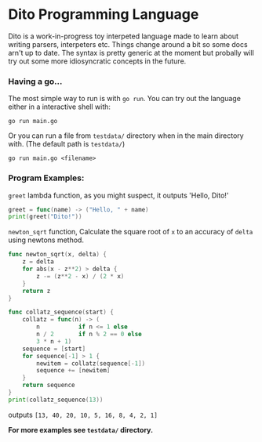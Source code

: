 # Dito Programming Language

Dito is a work-in-progress toy interpeted language made to learn about writing parsers, interpeters etc. Things change around a bit so some docs arn't up to date. The syntax is
pretty generic at the moment but probally will try out some more idiosyncratic concepts in the future.

### Having a go...

The most simple way to run is with `go run`. You can try out the language either in a interactive shell with:

    go run main.go

Or you can run a file from `testdata/` directory when in the main directory with. (The default path is `testdata/`)

    go run main.go <filename>


### Program Examples:

`greet` lambda function, as you might suspect, it outputs 'Hello, Dito!'
```go
greet = func(name) -> ("Hello, " + name)
print(greet("Dito!"))
```

`newton_sqrt` function, Calculate the square root of `x` to an accuracy of
`delta` using newtons method.
```go
func newton_sqrt(x, delta) {
    z = delta
    for abs(x - z**2) > delta {
        z -= (z**2 - x) / (2 * x)
    }
    return z
}
```

```go
func collatz_sequence(start) {
    collatz = func(n) -> (
        n           if n <= 1 else
        n / 2       if n % 2 == 0 else
        3 * n + 1)
    sequence = [start]
    for sequence[-1] > 1 {
        newitem = collatz(sequence[-1])
        sequence += [newitem]
    }
    return sequence
}
print(collatz_sequence(13))
```
outputs `[13, 40, 20, 10, 5, 16, 8, 4, 2, 1]`

**For more examples see `testdata/` directory.**

